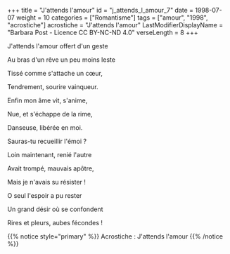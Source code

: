+++
title = "J'attends l'amour"
id = "j_attends_l_amour_7"
date = 1998-07-07
weight = 10
categories = ["Romantisme"]
tags = ["amour", "1998", "acrostiche"]
acrostiche = "J'attends l'amour"
LastModifierDisplayName = "Barbara Post - Licence CC BY-NC-ND 4.0"
verseLength = 8
+++

J'attends l'amour offert d'un geste

Au bras d'un rêve un peu moins leste

Tissé comme s'attache un cœur,

Tendrement, sourire vainqueur.

Enfin mon âme vit, s'anime,

Nue, et s'échappe de la rime,

Danseuse, libérée en moi.

Sauras-tu recueillir l'émoi ?

Loin maintenant, renié l'autre

Avait trompé, mauvais apôtre,

Mais je n'avais su résister !

O seul l'espoir a pu rester

Un grand désir où se confondent

Rires et pleurs, aubes fécondes !

{{% notice style="primary" %}}
Acrostiche : J'attends l'amour
{{% /notice %}}
